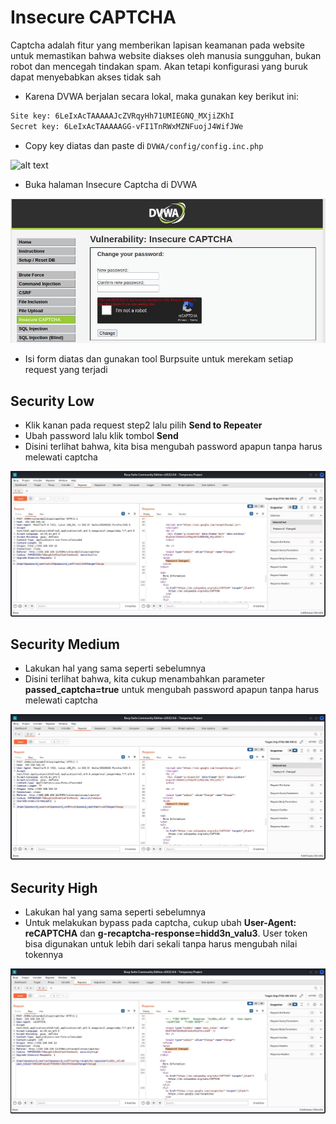 # Insecure CAPTCHA
Captcha adalah fitur yang memberikan lapisan keamanan pada website untuk memastikan bahwa website diakses oleh manusia sungguhan, bukan robot dan mencegah tindakan spam. Akan tetapi konfigurasi yang buruk dapat menyebabkan akses tidak sah

- Karena DVWA berjalan secara lokal, maka gunakan key berikut ini: 
```sh
Site key: 6LeIxAcTAAAAAJcZVRqyHh71UMIEGNQ_MXjiZKhI
Secret key: 6LeIxAcTAAAAAGG-vFI1TnRWxMZNFuojJ4WifJWe
```

- Copy key diatas dan paste di `DVWA/config/config.inc.php`

![alt text](hhttps://github.com/rahardian-dwi-saputra/dvwa-tricks/blob/main/assets/insecure%20captcha/ic%201.JPG)

- Buka halaman Insecure Captcha di DVWA

![alt text](https://github.com/rahardian-dwi-saputra/dvwa-tricks/blob/main/assets/insecure%20captcha/ic%202.JPG)

- Isi form diatas dan gunakan tool Burpsuite untuk merekam setiap request yang terjadi

## Security Low
- Klik kanan pada request step2 lalu pilih **Send to Repeater**
- Ubah password lalu klik tombol **Send**
- Disini terlihat bahwa, kita bisa mengubah password apapun tanpa harus melewati captcha

![alt text](https://github.com/rahardian-dwi-saputra/dvwa-tricks/blob/main/assets/insecure%20captcha/ic%203.JPG)

## Security Medium
- Lakukan hal yang sama seperti sebelumnya
- Disini terlihat bahwa, kita cukup menambahkan parameter **passed_captcha=true** untuk mengubah password apapun tanpa harus melewati captcha

![alt text](https://github.com/rahardian-dwi-saputra/dvwa-tricks/blob/main/assets/insecure%20captcha/ic%204.JPG)

## Security High
- Lakukan hal yang sama seperti sebelumnya
- Untuk melakukan bypass pada captcha, cukup ubah **User-Agent: reCAPTCHA** dan **g-recaptcha-response=hidd3n_valu3**. User token bisa digunakan untuk lebih dari sekali tanpa harus mengubah nilai tokennya

![alt text](https://github.com/rahardian-dwi-saputra/dvwa-tricks/blob/main/assets/insecure%20captcha/ic%205.JPG)